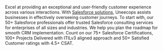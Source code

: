 Excel at providing an exceptional and user-friendly customer experience across various interactions. With [Salesforce solutions](https://www.uneecops.com/crm/salesforce-solutions/), Uneecops assists businesses in effectively overseeing customer journeys. To start with, our 50+ Salesforce professionals offer trusted Salesforce consulting services for enterprises of all sizes and industries. We help you plan the roadmap for smooth CRM implementation. Count on our 75+ Salesforce Certifications, 100+ Projects Delivered with ITILv3 aligned approach and 50+ Satisfied Customer ratings with 4.5+ CSAT.
